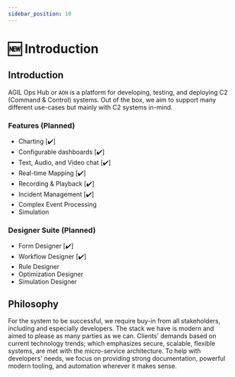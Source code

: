 ```yaml
---
sidebar_position: 10
---
```


# 🆕 Introduction

## Introduction

AGIL Ops Hub or `AOH` is a platform for developing, testing, and deploying C2 (Command & Control) systems. Out of the
box, we aim to support many different use-cases but mainly with C2 systems in-mind.

### Features (Planned)

-   Charting [✔️]
-   Configurable dashboards [✔️]
-   Text, Audio, and Video chat [✔️]
-   Real-time Mapping [✔️]
-   Recording & Playback [✔️]
-   Incident Management [✔️]
-   Complex Event Processing
-   Simulation

### Designer Suite (Planned)

-   Form Designer [✔️]
-   Workflow Designer [✔️]
-   Rule Designer
-   Optimization Designer
-   Simulation Designer

## Philosophy

For the system to be successful, we require buy-in from all stakeholders, including and especially developers. The stack
we have is modern and aimed to please as many parties as we can. Clients' demands based on current technology
trends; which emphasizes secure, scalable, flexible systems, are met with the micro-service architecture. To help with
developers' needs, we focus on providing strong documentation, powerful modern tooling, and automation wherever it makes
sense.
